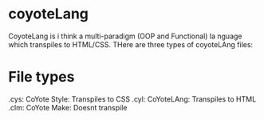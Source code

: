 # coyoteLang
CoyoteLang is i think a multi-paradigm (OOP and Functional) la nguage which transpiles to HTML/CSS.
THere are three types of coyoteLAng files:

# File types
.cys: CoYote Style: Transpiles to CSS
.cyl: CoYoteLAng: Transpiles to HTML
.clm: CoYote Make: Doesnt transpile
